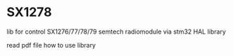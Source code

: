 # SX1278
lib for control SX1276/77/78/79 semtech radiomodule via stm32 HAL library

read pdf file how to use library
